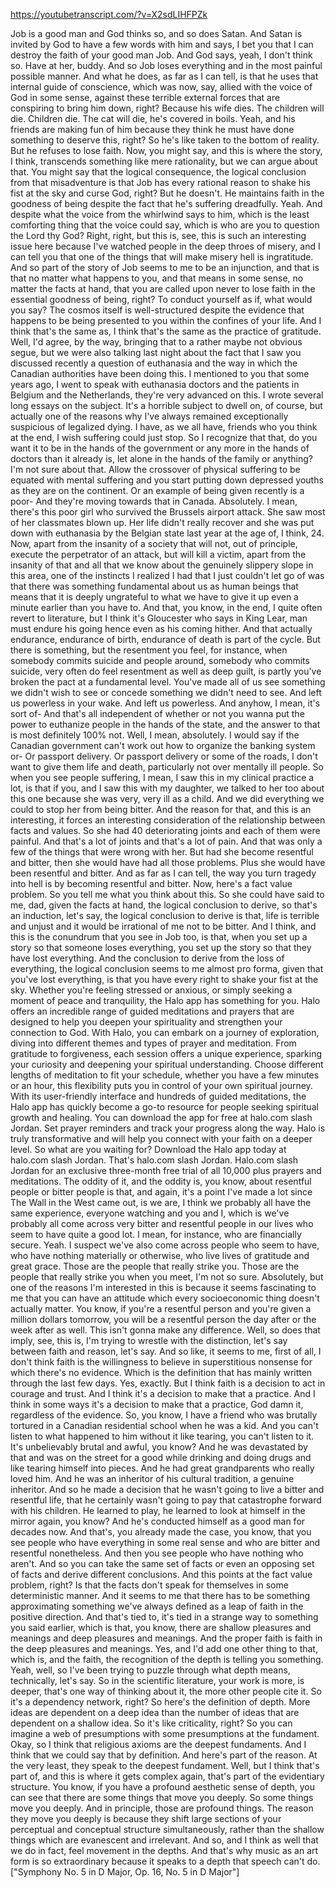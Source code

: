 https://youtubetranscript.com/?v=X2sdLIHFPZk

 Job is a good man and God thinks so, and so does Satan. And Satan is invited by God to have a few words with him and says, I bet you that I can destroy the faith of your good man Job. And God says, yeah, I don't think so. Have at her, buddy. And so Job loses everything and in the most painful possible manner. And what he does, as far as I can tell, is that he uses that internal guide of conscience, which was now, say, allied with the voice of God in some sense, against these terrible external forces that are conspiring to bring him down, right? Because his wife dies. The children will die. Children die. The cat will die, he's covered in boils. Yeah, and his friends are making fun of him because they think he must have done something to deserve this, right? So he's like taken to the bottom of reality. But he refuses to lose faith. Now, you might say, and this is where the story, I think, transcends something like mere rationality, but we can argue about that. You might say that the logical consequence, the logical conclusion from that misadventure is that Job has every rational reason to shake his fist at the sky and curse God, right? But he doesn't. He maintains faith in the goodness of being despite the fact that he's suffering dreadfully. Yeah. And despite what the voice from the whirlwind says to him, which is the least comforting thing that the voice could say, which is who are you to question the Lord thy God? Right, right, but this is, see, this is such an interesting issue here because I've watched people in the deep throes of misery, and I can tell you that one of the things that will make misery hell is ingratitude. And so part of the story of Job seems to me to be an injunction, and that is that no matter what happens to you, and that means in some sense, no matter the facts at hand, that you are called upon never to lose faith in the essential goodness of being, right? To conduct yourself as if, what would you say? The cosmos itself is well-structured despite the evidence that happens to be being presented to you within the confines of your life. And I think that's the same as, I think that's the same as the practice of gratitude. Well, I'd agree, by the way, bringing that to a rather maybe not obvious segue, but we were also talking last night about the fact that I saw you discussed recently a question of euthanasia and the way in which the Canadian authorities have been doing this. I mentioned to you that some years ago, I went to speak with euthanasia doctors and the patients in Belgium and the Netherlands, they're very advanced on this. I wrote several long essays on the subject. It's a horrible subject to dwell on, of course, but actually one of the reasons why I've always remained exceptionally suspicious of legalized dying. I have, as we all have, friends who you think at the end, I wish suffering could just stop. So I recognize that that, do you want it to be in the hands of the government or any more in the hands of doctors than it already is, let alone in the hands of the family or anything? I'm not sure about that. Allow the crossover of physical suffering to be equated with mental suffering and you start putting down depressed youths as they are on the continent. Or an example of being given recently is a poor- And they're moving towards that in Canada. Absolutely. I mean, there's this poor girl who survived the Brussels airport attack. She saw most of her classmates blown up. Her life didn't really recover and she was put down with euthanasia by the Belgian state last year at the age of, I think, 24. Now, apart from the insanity of a society that will not, out of principle, execute the perpetrator of an attack, but will kill a victim, apart from the insanity of that and all that we know about the genuinely slippery slope in this area, one of the instincts I realized I had that I just couldn't let go of was that there was something fundamental about us as human beings that means that it is deeply ungrateful to what we have to give it up even a minute earlier than you have to. And that, you know, in the end, I quite often revert to literature, but I think it's Gloucester who says in King Lear, man must endure his going hence even as his coming hither. And that actually endurance, endurance of birth, endurance of death is part of the cycle. But there is something, but the resentment you feel, for instance, when somebody commits suicide and people around, somebody who commits suicide, very often do feel resentment as well as deep guilt, is partly you've broken the pact at a fundamental level. You've made all of us see something we didn't wish to see or concede something we didn't need to see. And left us powerless in your wake. And left us powerless. And anyhow, I mean, it's sort of- And that's all independent of whether or not you wanna put the power to euthanize people in the hands of the state, and the answer to that is most definitely 100% not. Well, I mean, absolutely. I would say if the Canadian government can't work out how to organize the banking system or- Or passport delivery. Or passport delivery or some of the roads, I don't want to give them life and death, particularly not over mentally ill people. So when you see people suffering, I mean, I saw this in my clinical practice a lot, is that if you, and I saw this with my daughter, we talked to her too about this one because she was very, very ill as a child. And we did everything we could to stop her from being bitter. And the reason for that, and this is an interesting, it forces an interesting consideration of the relationship between facts and values. So she had 40 deteriorating joints and each of them were painful. And that's a lot of joints and that's a lot of pain. And that was only a few of the things that were wrong with her. But had she become resentful and bitter, then she would have had all those problems. Plus she would have been resentful and bitter. And as far as I can tell, the way you turn tragedy into hell is by becoming resentful and bitter. Now, here's a fact value problem. So you tell me what you think about this. So she could have said to me, dad, given the facts at hand, the logical conclusion to derive, so that's an induction, let's say, the logical conclusion to derive is that, life is terrible and unjust and it would be irrational of me not to be bitter. And I think, and this is the conundrum that you see in Job too, is that, when you set up a story so that someone loses everything, you set up the story so that they have lost everything. And the conclusion to derive from the loss of everything, the logical conclusion seems to me almost pro forma, given that you've lost everything, is that you have every right to shake your fist at the sky. Whether you're feeling stressed or anxious, or simply seeking a moment of peace and tranquility, the Halo app has something for you. Halo offers an incredible range of guided meditations and prayers that are designed to help you deepen your spirituality and strengthen your connection to God. With Halo, you can embark on a journey of exploration, diving into different themes and types of prayer and meditation. From gratitude to forgiveness, each session offers a unique experience, sparking your curiosity and deepening your spiritual understanding. Choose different lengths of meditation to fit your schedule, whether you have a few minutes or an hour, this flexibility puts you in control of your own spiritual journey. With its user-friendly interface and hundreds of guided meditations, the Halo app has quickly become a go-to resource for people seeking spiritual growth and healing. You can download the app for free at halo.com slash Jordan. Set prayer reminders and track your progress along the way. Halo is truly transformative and will help you connect with your faith on a deeper level. So what are you waiting for? Download the Halo app today at halo.com slash Jordan. That's halo.com slash Jordan. Halo.com slash Jordan for an exclusive three-month free trial of all 10,000 plus prayers and meditations. The oddity of it, and the oddity is, you know, about resentful people or bitter people is that, and again, it's a point I've made a lot since The Wall in the West came out, is we are, I think we probably all have the same experience, everyone watching and you and I, which is we've probably all come across very bitter and resentful people in our lives who seem to have quite a good lot. I mean, for instance, who are financially secure. Yeah. I suspect we've also come across people who seem to have, who have nothing materially or otherwise, who live lives of gratitude and great grace. Those are the people that really strike you. Those are the people that really strike you when you meet, I'm not so sure. Absolutely, but one of the reasons I'm interested in this is because it seems fascinating to me that you can have an attitude which every socioeconomic thing doesn't actually matter. You know, if you're a resentful person and you're given a million dollars tomorrow, you will be a resentful person the day after or the week after as well. This isn't gonna make any difference. Well, so does that imply, see, this is, I'm trying to wrestle with the distinction, let's say between faith and reason, let's say. And so like, it seems to me, first of all, I don't think faith is the willingness to believe in superstitious nonsense for which there's no evidence. Which is the definition that has mainly written through the last few days. Yes, exactly. But I think faith is a decision to act in courage and trust. And I think it's a decision to make that a practice. And I think in some ways it's a decision to make that a practice, God damn it, regardless of the evidence. So, you know, I have a friend who was brutally tortured in a Canadian residential school when he was a kid. And you can't listen to what happened to him without it like tearing, you can't listen to it. It's unbelievably brutal and awful, you know? And he was devastated by that and was on the street for a good while drinking and doing drugs and like tearing himself into pieces. And he had great grandparents who really loved him. And he was an inheritor of his cultural tradition, a genuine inheritor. And so he made a decision that he wasn't going to live a bitter and resentful life, that he certainly wasn't going to pay that catastrophe forward with his children. He learned to play, he learned to look at himself in the mirror again, you know? And he's conducted himself as a good man for decades now. And that's, you already made the case, you know, that you see people who have everything in some real sense and who are bitter and resentful nonetheless. And then you see people who have nothing who aren't. And so you can take the same set of facts or even an opposing set of facts and derive different conclusions. And this points at the fact value problem, right? Is that the facts don't speak for themselves in some deterministic manner. And it seems to me that there has to be something approximating something we've always defined as a leap of faith in the positive direction. And that's tied to, it's tied in a strange way to something you said earlier, which is that, you know, there are shallow pleasures and meanings and deep pleasures and meanings. And the proper faith is faith in the deep pleasures and meanings. Yes, and I'd add one other thing to that, which is, and the faith, the recognition of the depth is telling you something. Yeah, well, so I've been trying to puzzle through what depth means, technically, let's say. So in the scientific literature, your work is more, is deeper, that's one way of thinking about it, the more other people cite it. So it's a dependency network, right? So here's the definition of depth. More ideas are dependent on a deep idea than the number of ideas that are dependent on a shallow idea. So it's like criticality, right? So you can imagine a web of presumptions with some presumptions at the fundament. Okay, so I think that religious axioms are the deepest fundaments. And I think that we could say that by definition. And here's part of the reason. At the very least, they speak to the deepest fundament. Well, but I think that's part of, and this is where it gets complex again, that's part of the evidentiary structure. You know, if you have a profound aesthetic sense of depth, you can see that there are some things that move you deeply. So some things move you deeply. And in principle, those are profound things. The reason they move you deeply is because they shift large sections of your perceptual and conceptual structure simultaneously, rather than the shallow things which are evanescent and irrelevant. And so, and I think as well that we do in fact, feel movement in the depths. And that's why music as an art form is so extraordinary because it speaks to a depth that speech can't do. ["Symphony No. 5 in D Major, Op. 16, No. 5 in D Major"]